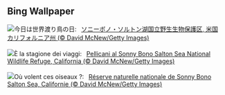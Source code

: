 ## Bing Wallpaper
![](https://www.bing.com/th?id=OHR.SonnyBonoPelicans_JA-JP8385085647_UHD.jpg&w=1000)今日は世界渡り鳥の日:&nbsp;&ensp;[ソニーボノ・ソルトン湖国立野生生物保護区, 米国 カリフォルニア州 (© David McNew/Getty Images)](https://www.bing.com/th?id=OHR.SonnyBonoPelicans_JA-JP8385085647_UHD.jpg)
<br><br/>
![](https://www.bing.com/th?id=OHR.SonnyBonoPelicans_IT-IT7971350601_UHD.jpg&w=1000)È la stagione dei viaggi:&nbsp;&ensp;[Pellicani al Sonny Bono Salton Sea National Wildlife Refuge, California (© David McNew/Getty Images)](https://www.bing.com/th?id=OHR.SonnyBonoPelicans_IT-IT7971350601_UHD.jpg)
<br><br/>
![](https://www.bing.com/th?id=OHR.SonnyBonoPelicans_FR-FR4244110139_UHD.jpg&w=1000)Où volent ces oiseaux ?:&nbsp;&ensp;[Réserve naturelle nationale de Sonny Bono Salton Sea, Californie (© David McNew/Getty Images)](https://www.bing.com/th?id=OHR.SonnyBonoPelicans_FR-FR4244110139_UHD.jpg)
<br><br/>
